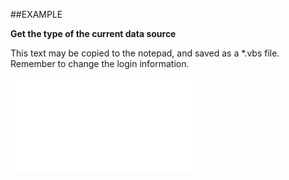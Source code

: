 

##EXAMPLE

**Get the type of the current data source**

This text may be copied to the notepad, and saved as a *.vbs file. Remember to change the login information.

![](../../Examples/vbs/Database.DataSourceType.vbs.txt)





